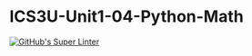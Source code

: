 # ICS3U-Unit1-04-Python-Math

[![GitHub's Super Linter](https://github.com/liam-fletcher1/ICS3U-Unit1-04-Python-Math/workflows/GitHub's%20Super%20Linter/badge.svg)](https://github.com/liam-fletcher1/ICS3U-Unit1-04-Python-Math/actions)
